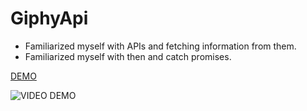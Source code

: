 # GiphyApi

- Familiarized myself with APIs and fetching information from them.
- Familiarized myself with then and catch promises.

[DEMO](https://giphyapi-lyart.vercel.app/)

![VIDEO DEMO](https://github.com/user-attachments/assets/75ef643c-dc7c-49e3-9bd8-7cabcb012469)
